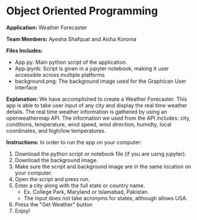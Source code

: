 # Object Oriented Programming 

**Application:** Weather Forecaster

**Team Members:** Ayesha Shafquat and Aisha Koroma 

**Files Includes:** 
- App.py: Main python script of the application. 
- App.ipynb: Script is given in a jupyter notebook, making it user accessible across multiple platforms 
- background.png: The background image used for the Graphican User Interface 

**Explanation:** 
We have accomplished to create a Weather Forecaster. This app is able to take user input of any city and display the real time weather details. The real time weather information is gathered by using an openweathermap API. The information we used from the API includes: city, conditions, temperature, wind speed, wind direction, humidty, local coordinates, and high/low temperatures. 

**Instructions:**
In order to run the app on your computer:
1. Download the python script or notebook file (if you are using jupyter). 
2. Download the background image. 
3. Make sure the script and background image are in the same location on your computer. 
4. Open the script and press run. 
5. Enter a city along with the full state or country name. 
    - Ex. College Park, Maryland or Islamabad, Pakistan. 
    - The input does not take acronyms for states, although allows USA. 
6. Press the "Get Weather" button
7. Enjoy! 
